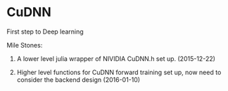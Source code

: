 # CuDNN
First step to Deep learning

Mile Stones:
1. A lower level julia wrapper of NIVIDIA CuDNN.h set up. (2015-12-22)

2. Higher level functions for CuDNN forward training set up, now need to consider the backend design (2016-01-10)
